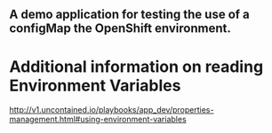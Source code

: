 ## A demo application for testing the use of a configMap the OpenShift environment. 


# Additional information on reading Environment Variables

http://v1.uncontained.io/playbooks/app_dev/properties-management.html#using-environment-variables


